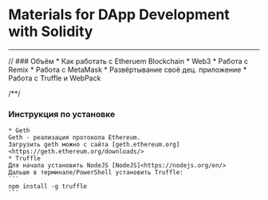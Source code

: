 # Materials for DApp Development with Solidity

<hr>
//
### Объём 
	* Как работать с Etheruem Blockchain
	* Web3
	* Работа с Remix
	* Работа с MetaMask
	* Развёртывание своё дец. приложение
	* Работа с Truffle и WebPack

/**/
### Инструкция по установке
	* Geth 
	Geth - реализация протокола Ethereum. 
	Загрузить geth можно с сайта [geth.ethereum.org]<https://geth.ethereum.org/downloads/>
	* Truffle
	Для начала установить NodeJS [NodeJS]<https://nodejs.org/en/>
	Дальше в терминале/PowerShell установить Truffle:
	```
	npm install -g truffle
	```